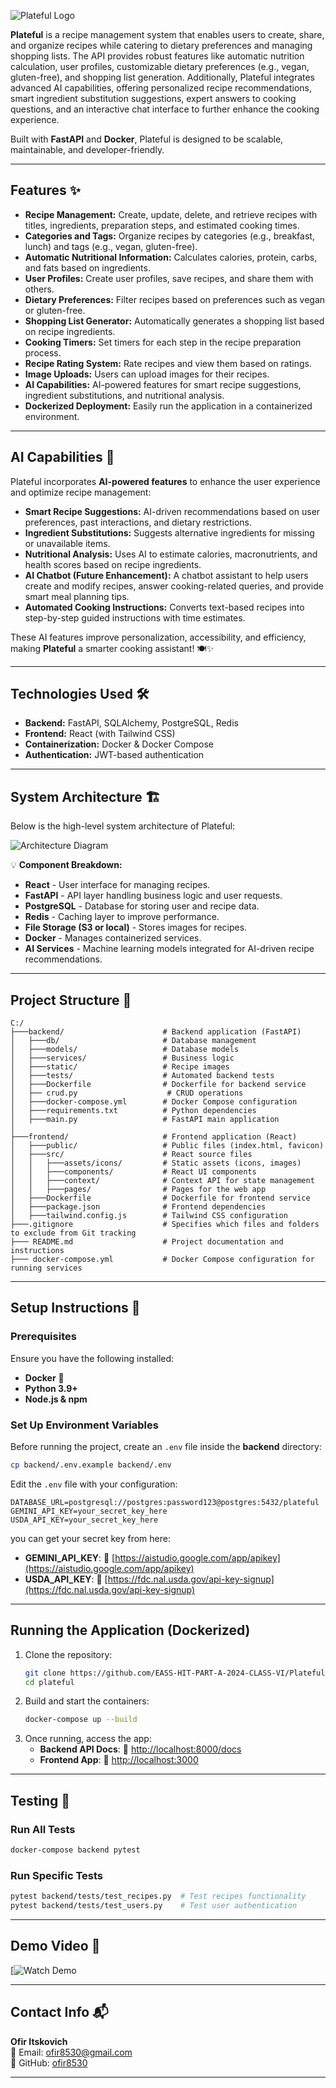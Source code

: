 ![Plateful Logo](./frontend/src/assets/logo.png)

**Plateful** is a recipe management system that enables users to create, share, and organize recipes while catering to dietary preferences and managing shopping lists. The API provides robust features like automatic nutrition calculation, user profiles, customizable dietary preferences (e.g., vegan, gluten-free), and shopping list generation. Additionally, Plateful integrates advanced AI capabilities, offering personalized recipe recommendations, smart ingredient substitution suggestions, expert answers to cooking questions, and an interactive chat interface to further enhance the cooking experience.

Built with **FastAPI** and **Docker**, Plateful is designed to be scalable, maintainable, and developer-friendly.

---

## **Features** ✨

- **Recipe Management:** Create, update, delete, and retrieve recipes with titles, ingredients, preparation steps, and estimated cooking times.
- **Categories and Tags:** Organize recipes by categories (e.g., breakfast, lunch) and tags (e.g., vegan, gluten-free).
- **Automatic Nutritional Information:** Calculates calories, protein, carbs, and fats based on ingredients.
- **User Profiles:** Create user profiles, save recipes, and share them with others.
- **Dietary Preferences:** Filter recipes based on preferences such as vegan or gluten-free.
- **Shopping List Generator:** Automatically generates a shopping list based on recipe ingredients.
- **Cooking Timers:** Set timers for each step in the recipe preparation process.
- **Recipe Rating System:** Rate recipes and view them based on ratings.
- **Image Uploads:** Users can upload images for their recipes.
- **AI Capabilities:** AI-powered features for smart recipe suggestions, ingredient substitutions, and nutritional analysis.
- **Dockerized Deployment:** Easily run the application in a containerized environment.

---

## **AI Capabilities** 🤖

Plateful incorporates **AI-powered features** to enhance the user experience and optimize recipe management:

- **Smart Recipe Suggestions:** AI-driven recommendations based on user preferences, past interactions, and dietary restrictions.
- **Ingredient Substitutions:** Suggests alternative ingredients for missing or unavailable items.
- **Nutritional Analysis:** Uses AI to estimate calories, macronutrients, and health scores based on recipe ingredients.
- **AI Chatbot (Future Enhancement):** A chatbot assistant to help users create and modify recipes, answer cooking-related queries, and provide smart meal planning tips.
- **Automated Cooking Instructions:** Converts text-based recipes into step-by-step guided instructions with time estimates.

These AI features improve personalization, accessibility, and efficiency, making **Plateful** a smarter cooking assistant! 🍽️✨

---

## **Technologies Used** 🛠️

- **Backend:** FastAPI, SQLAlchemy, PostgreSQL, Redis
- **Frontend:** React (with Tailwind CSS)
- **Containerization:** Docker & Docker Compose
- **Authentication:** JWT-based authentication

---

## **System Architecture** 🏗️

Below is the high-level system architecture of Plateful:

![Architecture Diagram](./frontend/src/assets/Architecture-image.png)

💡 **Component Breakdown:**

- **React** - User interface for managing recipes.
- **FastAPI** - API layer handling business logic and user requests.
- **PostgreSQL** - Database for storing user and recipe data.
- **Redis** - Caching layer to improve performance.
- **File Storage (S3 or local)** - Stores images for recipes.
- **Docker** - Manages containerized services.
- **AI Services** - Machine learning models integrated for AI-driven recipe recommendations.

---

## **Project Structure** 📂

```plaintext
C:/
├───backend/                      # Backend application (FastAPI)
│   ├───db/                       # Database management
│   ├───models/                   # Database models
│   ├───services/                 # Business logic
│   ├───static/                   # Recipe images
│   ├───tests/                    # Automated backend tests
│   ├───Dockerfile                # Dockerfile for backend service
│   ├── crud.py                    # CRUD operations
│   ├───docker-compose.yml        # Docker Compose configuration
│   ├───requirements.txt          # Python dependencies
│   ├───main.py                   # FastAPI main application
│
├───frontend/                     # Frontend application (React)
│   ├───public/                   # Public files (index.html, favicon)
│   ├───src/                      # React source files
│   │   ├───assets/icons/         # Static assets (icons, images)
│   │   ├───components/           # React UI components
│   │   ├───context/              # Context API for state management
│   │   ├───pages/                # Pages for the web app
│   ├───Dockerfile                # Dockerfile for frontend service
│   ├───package.json              # Frontend dependencies
│   ├───tailwind.config.js        # Tailwind CSS configuration
├───.gitignore                    # Specifies which files and folders to exclude from Git tracking
├─── README.md                    # Project documentation and instructions
├─── docker-compose.yml           # Docker Compose configuration for running services

```

---

## **Setup Instructions** 🚀

### **Prerequisites**

Ensure you have the following installed:

- **Docker** 🐳
- **Python 3.9+**
- **Node.js & npm**

### **Set Up Environment Variables**

Before running the project, create an `.env` file inside the **backend** directory:

```sh
cp backend/.env.example backend/.env
```

Edit the `.env` file with your configuration:

```
DATABASE_URL=postgresql://postgres:password123@postgres:5432/plateful
GEMINI_API_KEY=your_secret_key_here
USDA_API_KEY=your_secret_key_here
```

you can get your secret key from here:

- **GEMINI_API_KEY**: 🔗 [https://aistudio.google.com/app/apikey](https://aistudio.google.com/app/apikey)
- **USDA_API_KEY**: 🔗 [https://fdc.nal.usda.gov/api-key-signup](https://fdc.nal.usda.gov/api-key-signup)

---

## **Running the Application (Dockerized)**

1. Clone the repository:
   ```bash
   git clone https://github.com/EASS-HIT-PART-A-2024-CLASS-VI/Plateful-ofir
   cd plateful
   ```
2. Build and start the containers:
   ```bash
   docker-compose up --build
   ```
3. Once running, access the app:
   - **Backend API Docs**: 🔗 [http://localhost:8000/docs](http://localhost:8000/docs)
   - **Frontend App**: 🔗 [http://localhost:3000](http://localhost:3000)

---

## **Testing** 🧪

### **Run All Tests**

```bash
docker-compose backend pytest
```

### **Run Specific Tests**

```bash
pytest backend/tests/test_recipes.py  # Test recipes functionality
pytest backend/tests/test_users.py    # Test user authentication
```

---

## **Demo Video** 🎥

[![Watch Demo](https://youtu.be/Zsxy7hw37fw)

---

## **Contact Info** 📬

**Ofir Itskovich**  
📧 Email: ofir8530@gmail.com  
🔗 GitHub: [ofir8530](https://github.com/ofir8530)

---

